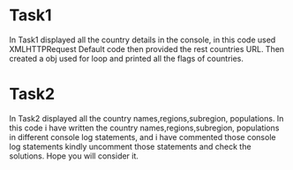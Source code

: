 # Task1
 In Task1 displayed all the country details in the console, in this code used XMLHTTPRequest Default code then provided the rest countries URL. Then created a obj used for loop and printed all the flags of countries.

 # Task2
 In Task2 displayed all the country names,regions,subregion, populations. In this code i have written the country names,regions,subregion, populations in different console log statements, and i have commented those console log statements kindly uncomment those statements and check the solutions. Hope you will consider it.